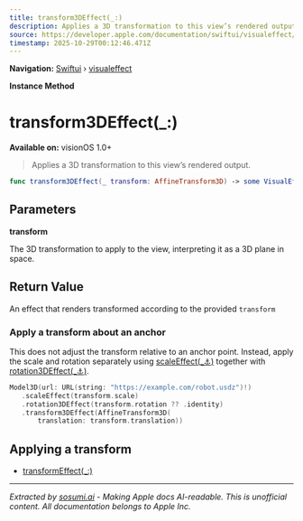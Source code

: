 ```yaml
---
title: transform3DEffect(_:)
description: Applies a 3D transformation to this view’s rendered output.
source: https://developer.apple.com/documentation/swiftui/visualeffect/transform3deffect(_:)
timestamp: 2025-10-29T00:12:46.471Z
---
```


**Navigation:** [Swiftui](/documentation/swiftui) › [visualeffect](/documentation/swiftui/visualeffect)

**Instance Method**

# transform3DEffect(_:)

**Available on:** visionOS 1.0+

> Applies a 3D transformation to this view’s rendered output.

```swift
func transform3DEffect(_ transform: AffineTransform3D) -> some VisualEffect
```

## Parameters

**transform**

The 3D transformation to apply to the view, interpreting it as a 3D plane in space.



## Return Value

An effect that renders transformed according to the provided `transform`

### Apply a transform about an anchor

This does not adjust the transform relative to an anchor point. Instead, apply the scale and rotation separately using [scaleEffect(_:anchor:)](/documentation/swiftui/view/scaleeffect(_:anchor:)) together with [rotation3DEffect(_:anchor:)](/documentation/swiftui/view/rotation3deffect(_:anchor:)).

```swift
Model3D(url: URL(string: "https://example.com/robot.usdz")!)
   .scaleEffect(transform.scale)
   .rotation3DEffect(transform.rotation ?? .identity)
   .transform3DEffect(AffineTransform3D(
       translation: transform.translation))
```

## Applying a transform

- [transformEffect(_:)](/documentation/swiftui/visualeffect/transformeffect(_:))

---

*Extracted by [sosumi.ai](https://sosumi.ai) - Making Apple docs AI-readable.*
*This is unofficial content. All documentation belongs to Apple Inc.*

